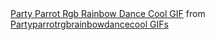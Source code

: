 <!-- Hi there 👋 -->

<div class="tenor-gif-embed" data-postid="19129917" data-share-method="host" data-width="100%" data-aspect-ratio="1.0"><a href="https://tenor.com/view/party-parrot-rgb-rainbow-dance-cool-gif-19129917">Party Parrot Rgb Rainbow Dance Cool GIF</a> from <a href="https://tenor.com/search/partyparrotrgbrainbowdancecool-gifs">Partyparrotrgbrainbowdancecool GIFs</a></div><script type="text/javascript" async src="https://tenor.com/embed.js"></script>

<!--
**NescafeAlgeria/nescafealgeria** is a ✨ _special_ ✨ repository because its `README.md` (this file) appears on your GitHub profile.

Here are some ideas to get you started:

- 🔭 I’m currently working on ...
- 🌱 I’m currently learning ...
- 👯 I’m looking to collaborate on ...
- 🤔 I’m looking for help with ...
- 💬 Ask me about ...
- 📫 How to reach me: ...
- 😄 Pronouns: ...
- ⚡ Fun fact: ...
-->
